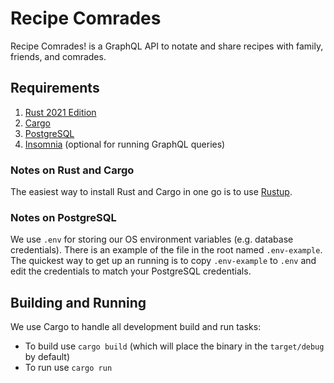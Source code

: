 # Recipe Comrades

Recipe Comrades! is a GraphQL API to notate and share recipes with family, friends, and comrades.

## Requirements

1. [Rust 2021 Edition](https://rust-lang.org)
1. [Cargo](https://doc.rust-lang.org/cargo/getting-started/installation.html)
1. [PostgreSQL](https://www.postgresql.org/)
1. [Insomnia](https://insomnia.rest/download) (optional for running GraphQL queries)

### Notes on Rust and Cargo

The easiest way to install Rust and Cargo in one go is to use [Rustup](https://rustup.rs).

### Notes on PostgreSQL

We use `.env` for storing our OS environment variables (e.g. database credentials). There is an example of the file in the root named `.env-example`. The quickest way to get up an running is to copy `.env-example` to `.env` and edit the credentials to match your PostgreSQL credentials.

## Building and Running

We use Cargo to handle all development build and run tasks:

- To build use `cargo build` (which will place the binary in the `target/debug` by default)
- To run use `cargo run`

